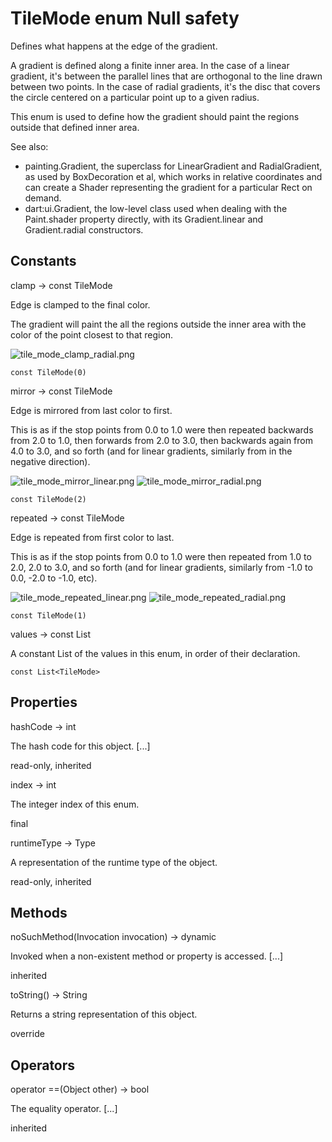 # TileMode enum Null safety #

Defines what happens at the edge of the gradient.

A gradient is defined along a finite inner area. In the case of a linear gradient, it's between the parallel lines that are orthogonal to the line drawn between two points. In the case of radial gradients, it's the disc that covers the circle centered on a particular point up to a given radius.

This enum is used to define how the gradient should paint the regions outside that defined inner area.

See also:

 *  painting.Gradient, the superclass for LinearGradient and RadialGradient, as used by BoxDecoration et al, which works in relative coordinates and can create a Shader representing the gradient for a particular Rect on demand.
 *  dart:ui.Gradient, the low-level class used when dealing with the Paint.shader property directly, with its Gradient.linear and Gradient.radial constructors.

## Constants ##

clamp → const TileMode

Edge is clamped to the final color.

The gradient will paint the all the regions outside the inner area with the color of the point closest to that region.

![tile_mode_clamp_radial.png][]

`const TileMode(0)`

mirror → const TileMode

Edge is mirrored from last color to first.

This is as if the stop points from 0.0 to 1.0 were then repeated backwards from 2.0 to 1.0, then forwards from 2.0 to 3.0, then backwards again from 4.0 to 3.0, and so forth (and for linear gradients, similarly from in the negative direction).

![tile_mode_mirror_linear.png][] ![tile_mode_mirror_radial.png][]

`const TileMode(2)`

repeated → const TileMode

Edge is repeated from first color to last.

This is as if the stop points from 0.0 to 1.0 were then repeated from 1.0 to 2.0, 2.0 to 3.0, and so forth (and for linear gradients, similarly from -1.0 to 0.0, -2.0 to -1.0, etc).

![tile_mode_repeated_linear.png][] ![tile_mode_repeated_radial.png][]

`const TileMode(1)`

values → const List<TileMode>

A constant List of the values in this enum, in order of their declaration.

`const List<TileMode>`

## Properties ##

hashCode → int

The hash code for this object. \[...\]

read-only, inherited

index → int

The integer index of this enum.

final

runtimeType → Type

A representation of the runtime type of the object.

read-only, inherited

## Methods ##

noSuchMethod(Invocation invocation) → dynamic

Invoked when a non-existent method or property is accessed. \[...\]

inherited

toString() → String

Returns a string representation of this object.

override

## Operators ##

operator ==(Object other) → bool

The equality operator. \[...\]

inherited


[tile_mode_clamp_radial.png]: https://flutter.github.io/assets-for-api-docs/assets/dart-ui/tile_mode_clamp_radial.png
[tile_mode_mirror_linear.png]: https://flutter.github.io/assets-for-api-docs/assets/dart-ui/tile_mode_mirror_linear.png
[tile_mode_mirror_radial.png]: https://flutter.github.io/assets-for-api-docs/assets/dart-ui/tile_mode_mirror_radial.png
[tile_mode_repeated_linear.png]: https://flutter.github.io/assets-for-api-docs/assets/dart-ui/tile_mode_repeated_linear.png
[tile_mode_repeated_radial.png]: https://flutter.github.io/assets-for-api-docs/assets/dart-ui/tile_mode_repeated_radial.png
